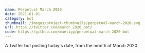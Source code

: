 ```yaml
---
name: Perpetual March 2020
date: 2021-01-01
category: bot
thumbnail: /images/project-thumbnails/perpetual-march-2020.svg
url: https://twitter.com/march_2020_bot/
code: https://github.com/maeligg/perpetual-march-2020-bot
---
```


A Twitter bot posting today's date, from the month of March 2020